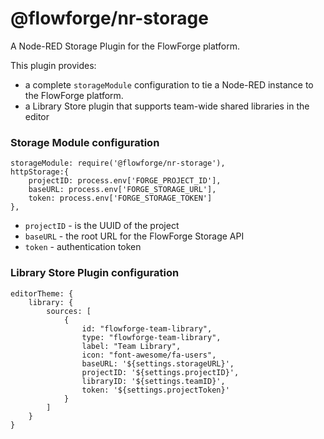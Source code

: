 # @flowforge/nr-storage

A Node-RED Storage Plugin for the FlowForge platform.

This plugin provides:
 - a complete `storageModule` configuration to tie a Node-RED instance to the FlowForge platform.
 - a Library Store plugin that supports team-wide shared libraries in the editor

### Storage Module configuration

```
storageModule: require('@flowforge/nr-storage'),
httpStorage:{
    projectID: process.env['FORGE_PROJECT_ID'],
    baseURL: process.env['FORGE_STORAGE_URL'],
    token: process.env['FORGE_STORAGE_TOKEN']
},
```

 - `projectID` - is the UUID of the project
 - `baseURL` - the root URL for the FlowForge Storage API
 - `token` - authentication token


### Library Store Plugin configuration

```
editorTheme: {
    library: {
        sources: [
            {
                id: "flowforge-team-library",
                type: "flowforge-team-library",
                label: "Team Library",
                icon: "font-awesome/fa-users",
                baseURL: '${settings.storageURL}',
                projectID: '${settings.projectID}',
                libraryID: '${settings.teamID}',
                token: '${settings.projectToken}'
            }
        ]
    }
}
```